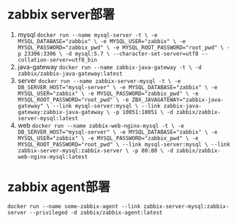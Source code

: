 # zabbix server部署
1. mysql
`
docker run --name mysql-server -t \
    -e MYSQL_DATABASE="zabbix" \
    -e MYSQL_USER="zabbix" \
    -e MYSQL_PASSWORD="zabbix_pwd" \
    -e MYSQL_ROOT_PASSWORD="root_pwd" \
    -p 23306:3306 \
    -d mysql:5.7 \
    --character-set-server=utf8 --collation-server=utf8_bin
`
2. java-gateway
`
docker run --name zabbix-java-gateway -t \
      -d zabbix/zabbix-java-gateway:latest
`
3. server
`
docker run --name zabbix-server-mysql -t \
    -e DB_SERVER_HOST="mysql-server" \
    -e MYSQL_DATABASE="zabbix" \
    -e MYSQL_USER="zabbix" \
    -e MYSQL_PASSWORD="zabbix_pwd" \
    -e MYSQL_ROOT_PASSWORD="root_pwd" \
    -e ZBX_JAVAGATEWAY="zabbix-java-gateway" \
    --link mysql-server:mysql \
    --link zabbix-java-gateway:zabbix-java-gateway \
    -p 10051:10051 \
    -d zabbix/zabbix-server-mysql:latest
`
4. web
`
﻿docker run --name zabbix-web-nginx-mysql -t \
      -e DB_SERVER_HOST="mysql-server" \
      -e MYSQL_DATABASE="zabbix" \
      -e MYSQL_USER="zabbix" \
      -e MYSQL_PASSWORD="zabbix_pwd" \
      -e MYSQL_ROOT_PASSWORD="root_pwd" \
      --link mysql-server:mysql \
      --link zabbix-server-mysql:zabbix-server \
      -p 80:80 \
      -d zabbix/zabbix-web-nginx-mysql:latest
`
# zabbix agent部署
`
﻿docker run --name some-zabbix-agent --link zabbix-server-mysql:zabbix-server --privileged -d zabbix/zabbix-agent:latest
`
